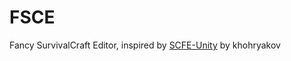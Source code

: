 # FSCE
Fancy SurvivalCraft Editor, inspired by [SCFE-Unity](https://github.com/khohryakov/SCFE-Unity) by khohryakov
